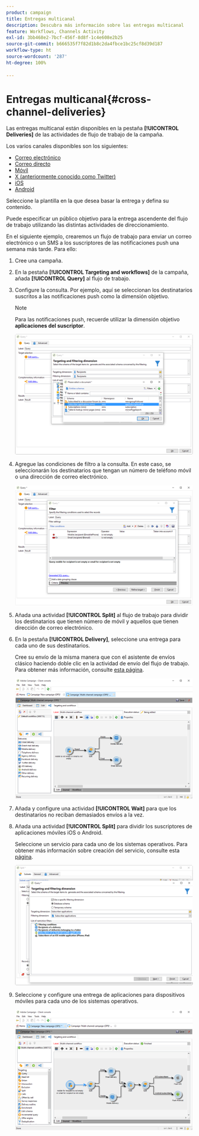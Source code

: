 ```yaml
---
product: campaign
title: Entregas multicanal
description: Descubra más información sobre las entregas multicanal
feature: Workflows, Channels Activity
exl-id: 3bb468e2-7bcf-456f-8d8f-1c4e608e2b25
source-git-commit: b666535f7f82d1b8c2da4fbce1bc25cf8d39d187
workflow-type: ht
source-wordcount: '287'
ht-degree: 100%

---
```


# Entregas multicanal{#cross-channel-deliveries}



Las entregas multicanal están disponibles en la pestaña **[!UICONTROL Deliveries]** de las actividades de flujo de trabajo de la campaña.

Los varios canales disponibles son los siguientes:

* [Correo electrónico](../../delivery/using/about-email-channel.md)
* [Correo directo](../../delivery/using/about-direct-mail-channel.md)
* [Móvil](../../delivery/using/sms-channel.md)
* [X (anteriormente conocido como Twitter)](../../social/using/about-social-marketing.md)
* [iOS](../../delivery/using/create-notifications-ios.md)
* [Android](../../delivery/using/create-notifications-android.md)

Seleccione la plantilla en la que desea basar la entrega y defina su contenido.

Puede especificar un público objetivo para la entrega ascendente del flujo de trabajo utilizando las distintas actividades de direccionamiento.

En el siguiente ejemplo, crearemos un flujo de trabajo para enviar un correo electrónico o un SMS a los suscriptores de las notificaciones push una semana más tarde. Para ello:

1. Cree una campaña.
1. En la pestaña **[!UICONTROL Targeting and workflows]** de la campaña, añada **[!UICONTROL Query]** al flujo de trabajo.
1. Configure la consulta. Por ejemplo, aquí se seleccionan los destinatarios suscritos a las notificaciones push como la dimensión objetivo.

   >[!NOTE]
   >
   >Para las notificaciones push, recuerde utilizar la dimensión objetivo **aplicaciones del suscriptor**.

   ![](assets/cross_channel_delivery_1.png)

1. Agregue las condiciones de filtro a la consulta. En este caso, se seleccionarán los destinatarios que tengan un número de teléfono móvil o una dirección de correo electrónico.

   ![](assets/cross_channel_delivery_2.png)

1. Añada una actividad **[!UICONTROL Split]** al flujo de trabajo para dividir los destinatarios que tienen número de móvil y aquellos que tienen dirección de correo electrónico.
1. En la pestaña **[!UICONTROL Delivery]**, seleccione una entrega para cada uno de sus destinatarios.

   Cree su envío de la misma manera que con el asistente de envíos clásico haciendo doble clic en la actividad de envío del flujo de trabajo. Para obtener más información, consulte [esta página](../../delivery/using/about-email-channel.md).

   ![](assets/cross_channel_delivery_3.png)

1. Añada y configure una actividad **[!UICONTROL Wait]** para que los destinatarios no reciban demasiados envíos a la vez.
1. Añada una actividad **[!UICONTROL Split]** para dividir los suscriptores de aplicaciones móviles iOS o Android.

   Seleccione un servicio para cada uno de los sistemas operativos. Para obtener más información sobre creación del servicio, consulte esta [página](../../delivery/using/configuring-the-mobile-application.md).

   ![](assets/cross_channel_delivery_4.png)

1. Seleccione y configure una entrega de aplicaciones para dispositivos móviles para cada uno de los sistemas operativos.

   ![](assets/cross_channel_delivery_5.png)
